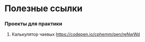 # Полезные ссылки

### Проекты для практики

1. Калькулятор чаевых https://codepen.io/cphemm/pen/reNwWd

